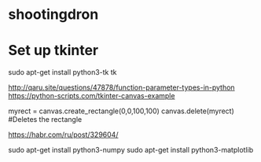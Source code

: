 # shootingdron

# Set up tkinter
sudo apt-get install python3-tk tk

http://qaru.site/questions/47878/function-parameter-types-in-python
https://python-scripts.com/tkinter-canvas-example

myrect = canvas.create_rectangle(0,0,100,100)
canvas.delete(myrect) #Deletes the rectangle

https://habr.com/ru/post/329604/

sudo apt-get install python3-numpy
sudo apt-get install python3-matplotlib

